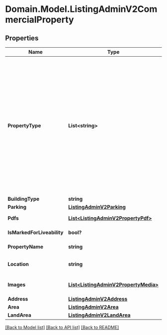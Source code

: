 # Domain.Model.ListingAdminV2CommercialProperty
## Properties

Name | Type | Description | Notes
------------ | ------------- | ------------- | -------------
**PropertyType** | **List&lt;string&gt;** | Commercial property types [&#x27;aquaculture&#x27;, &#x27;dairyFarming&#x27;, &#x27;developmentLand&#x27;, &#x27;fishingForestry&#x27;, &#x27;hotelLeisure&#x27;, &#x27;industrialWarehouse&#x27;, &#x27;irrigationServices&#x27;, &#x27;livestock&#x27;, &#x27;internationalCommercial&#x27;, &#x27;medicalConsulting&#x27;, &#x27;offices&#x27;, &#x27;parkingCarSpace&#x27;, &#x27;retail&#x27;, &#x27;ruralCommercialFarming&#x27;, &#x27;showroomsBulkyGoods&#x27;, &#x27;servicedOffices&#x27;, &#x27;other&#x27;, &#x27;cropping&#x27;, &#x27;viticulture&#x27;, &#x27;mixedFarming&#x27;, &#x27;grazing&#x27;, &#x27;horticulture&#x27;, &#x27;equine&#x27;, &#x27;farmlet&#x27;, &#x27;orchard&#x27;, &#x27;ruralLifestyle&#x27;]. | 
**BuildingType** | **string** | Building Type | [optional] 
**Parking** | [**ListingAdminV2Parking**](ListingAdminV2Parking.md) |  | [optional] 
**Pdfs** | [**List&lt;ListingAdminV2PropertyPdf&gt;**](ListingAdminV2PropertyPdf.md) | List of PDF files related to the listing | [optional] 
**IsMarkedForLiveability** | **bool?** | Is the property liveability compliant | [optional] 
**PropertyName** | **string** | Name of the property up to 70 characters | [optional] 
**Location** | **string** | Short location information up to 30 character, e.g.: Greenhills Beach | [optional] 
**Images** | [**List&lt;ListingAdminV2PropertyMedia&gt;**](ListingAdminV2PropertyMedia.md) | List of image files, photos or floor plans related to the listing. | [optional] 
**Address** | [**ListingAdminV2Address**](ListingAdminV2Address.md) |  | 
**Area** | [**ListingAdminV2Area**](ListingAdminV2Area.md) |  | [optional] 
**LandArea** | [**ListingAdminV2LandArea**](ListingAdminV2LandArea.md) |  | [optional] 

[[Back to Model list]](../README.md#documentation-for-models) [[Back to API list]](../README.md#documentation-for-api-endpoints) [[Back to README]](../README.md)

